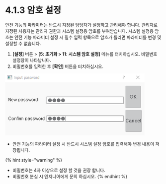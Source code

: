 ﻿# 4.1.3 암호 설정

안전 기능의 파라미터는 반드시 지정된 담당자가 설정하고 관리해야 합니다. 관리자로 지정된 사용자는 관리자 권한과 시스템 설정용 암호를 부여받습니다. 시스템 설정용 암호는 안전 기능 파라미터 설정 시 필수 입력 항목으로 암호가 틀리면 파라미터를 변경 및 설정할 수 없습니다.

1. **\[설정]** 버튼 > **\[5: 초기화 > 11: 시스템 암호 설정]** 메뉴를 터치하십시오. 비밀번호 설정창이 나타납니다.
2. 비밀번호를 입력한 후 **\[확인]** 버튼을 터치하십시오.

![](../../_assets/4/4-1-3-1.png)

* 안전 기능의 파라미터 설정 시 반드시 시스템 설정 암호를 입력해야 변경 내용이 저장됩니다.

{% hint style="warning" %}
* 비밀번호는 4자 이상으로 설정 할 것을 권장 합니다.
* 비밀번호 분실 시 엔지니어에게 문의 하십시오.
{% endhint %}
